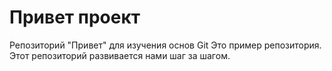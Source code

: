 # Привет проект 
Репозиторий "Привет" для изучения основ Git 
Это пример репозитория. 
Этот репозиторий развивается нами шаг за шагом. 